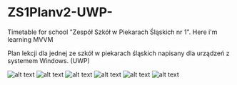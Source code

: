 # ZS1Planv2-UWP-
Timetable for school "Zespół Szkół w Piekarach Śląskich nr 1". Here i'm learning MVVM


Plan lekcji dla jednej ze szkół w piekarach śląskich napisany dla urządzeń z systemem Windows. (UWP)

![alt text](https://raw.githubusercontent.com/gtteamamxx/ZS1Planv2-UWP-/master/wp_ss_20170430_0001.png)
![alt text](https://raw.githubusercontent.com/gtteamamxx/ZS1Planv2-UWP-/master/wp_ss_20170430_0002.png)
![alt text](https://raw.githubusercontent.com/gtteamamxx/ZS1Planv2-UWP-/master/wp_ss_20170430_0003.png)
![alt text](https://raw.githubusercontent.com/gtteamamxx/ZS1Planv2-UWP-/master/wp_ss_20170430_0004.png)
![alt text](https://raw.githubusercontent.com/gtteamamxx/ZS1Planv2-UWP-/master/wp_ss_20170430_0005.png)
![alt text](https://raw.githubusercontent.com/gtteamamxx/ZS1Planv2-UWP-/master/wp_ss_20170430_0006.png)
